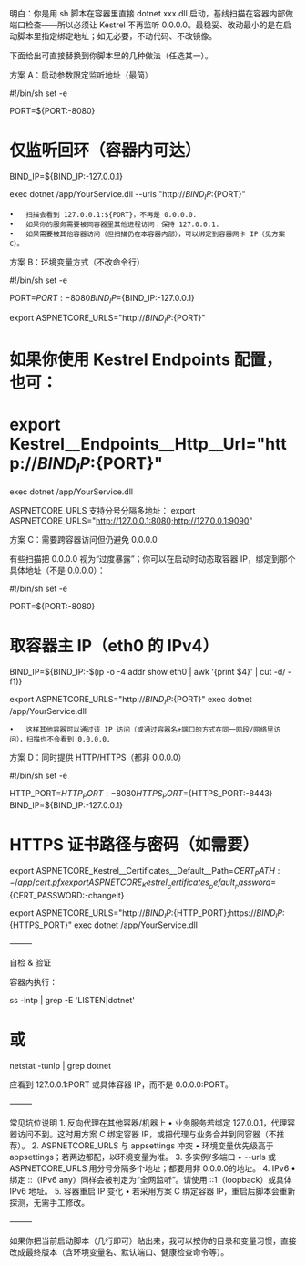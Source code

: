 明白：你是用 sh 脚本在容器里直接 dotnet xxx.dll 启动，基线扫描在容器内部做端口检查——所以必须让 Kestrel 不再监听 0.0.0.0。最稳妥、改动最小的是在启动脚本里指定绑定地址；如无必要，不动代码、不改镜像。

下面给出可直接替换到你脚本里的几种做法（任选其一）。

方案 A：启动参数限定监听地址（最简）

#!/bin/sh
set -e

PORT=${PORT:-8080}
# 仅监听回环（容器内可达）
BIND_IP=${BIND_IP:-127.0.0.1}

exec dotnet /app/YourService.dll --urls "http://${BIND_IP}:${PORT}"

	•	扫描会看到 127.0.0.1:${PORT}，不再是 0.0.0.0.
	•	如果你的服务需要被同容器里其他进程访问：保持 127.0.0.1.
	•	如果需要被其他容器访问（但扫描仍在本容器内部），可以绑定到容器网卡 IP（见方案 C）。

方案 B：环境变量方式（不改命令行）

#!/bin/sh
set -e

PORT=${PORT:-8080}
BIND_IP=${BIND_IP:-127.0.0.1}

export ASPNETCORE_URLS="http://${BIND_IP}:${PORT}"
# 如果你使用 Kestrel Endpoints 配置，也可：
# export Kestrel__Endpoints__Http__Url="http://${BIND_IP}:${PORT}"

exec dotnet /app/YourService.dll

ASPNETCORE_URLS 支持分号分隔多地址：
export ASPNETCORE_URLS="http://127.0.0.1:8080;http://127.0.0.1:9090"

方案 C：需要跨容器访问但仍避免 0.0.0.0

有些扫描把 0.0.0.0 视为“过度暴露”；你可以在启动时动态取容器 IP，绑定到那个具体地址（不是 0.0.0.0）：

#!/bin/sh
set -e

PORT=${PORT:-8080}
# 取容器主 IP（eth0 的 IPv4）
BIND_IP=${BIND_IP:-$(ip -o -4 addr show eth0 | awk '{print $4}' | cut -d/ -f1)}

export ASPNETCORE_URLS="http://${BIND_IP}:${PORT}"
exec dotnet /app/YourService.dll

	•	这样其他容器可以通过该 IP 访问（或通过容器名+端口的方式在同一网段/网络里访问），扫描也不会看到 0.0.0.0.

方案 D：同时提供 HTTP/HTTPS（都非 0.0.0.0）

#!/bin/sh
set -e

HTTP_PORT=${HTTP_PORT:-8080}
HTTPS_PORT=${HTTPS_PORT:-8443}
BIND_IP=${BIND_IP:-127.0.0.1}
# HTTPS 证书路径与密码（如需要）
export ASPNETCORE_Kestrel__Certificates__Default__Path=${CERT_PATH:-/app/cert.pfx}
export ASPNETCORE_Kestrel__Certificates__Default__Password=${CERT_PASSWORD:-changeit}

export ASPNETCORE_URLS="http://${BIND_IP}:${HTTP_PORT};https://${BIND_IP}:${HTTPS_PORT}"
exec dotnet /app/YourService.dll


⸻

自检 & 验证

容器内执行：

ss -lntp | grep -E 'LISTEN|dotnet'
# 或
netstat -tunlp | grep dotnet

应看到 127.0.0.1:PORT 或具体容器 IP，而不是 0.0.0.0:PORT。

⸻

常见坑位说明
	1.	反向代理在其他容器/机器上
	•	业务服务若绑定 127.0.0.1，代理容器访问不到。这时用方案 C 绑定容器 IP，或把代理与业务合并到同容器（不推荐）。
	2.	ASPNETCORE_URLS 与 appsettings 冲突
	•	环境变量优先级高于 appsettings；若两边都配，以环境变量为准。
	3.	多实例/多端口
	•	--urls 或 ASPNETCORE_URLS 用分号分隔多个地址；都要用非 0.0.0.0的地址。
	4.	IPv6
	•	绑定 ::（IPv6 any）同样会被判定为“全网监听”。请使用 ::1（loopback）或具体 IPv6 地址。
	5.	容器重启 IP 变化
	•	若采用方案 C 绑定容器 IP，重启后脚本会重新探测，无需手工修改。

⸻

如果你把当前启动脚本（几行即可）贴出来，我可以按你的目录和变量习惯，直接改成最终版本（含环境变量名、默认端口、健康检查命令等）。